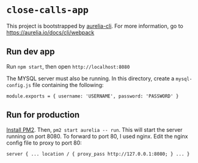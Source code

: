 # `close-calls-app`

This project is bootstrapped by [aurelia-cli](https://github.com/aurelia/cli).
For more information, go to https://aurelia.io/docs/cli/webpack

## Run dev app

Run `npm start`, then open `http://localhost:8080`

The MYSQL server must also be running. In this directory, create a `mysql-config.js` file containing the following: 

`
module.exports = {
	username: 'USERNAME',
	password: 'PASSWORD'
}
`

## Run for production

[Install PM2](https://pm2.keymetrics.io). Then, `pm2 start aurelia -- run`. This will start the server running on port 8080. To forward to port 80, I used nginx. Edit the nginx config file to proxy to port 80: 

`
server {
    ...
    location / {
        proxy_pass http://127.0.0.1:8080;
    }
    ...
}
`
